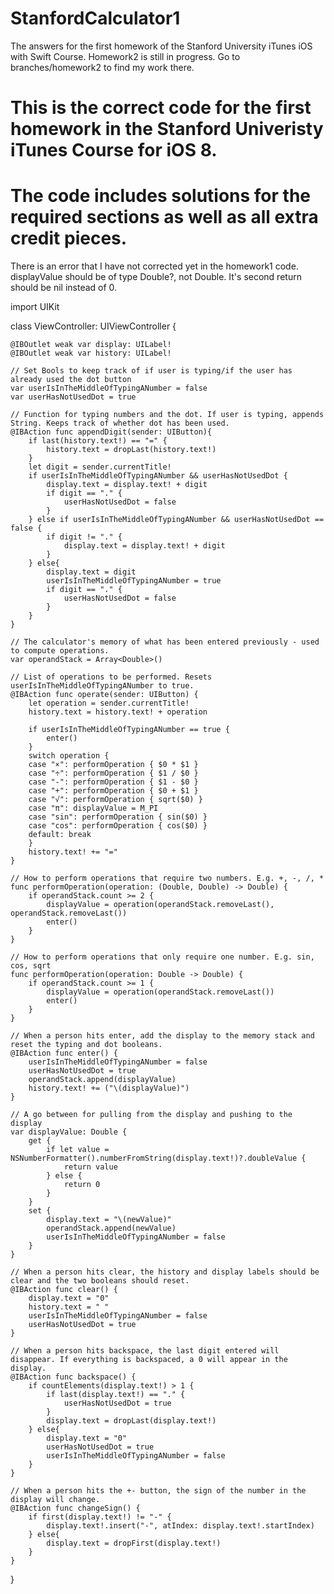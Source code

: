 # StanfordCalculator1
The answers for the first homework of the Stanford University iTunes iOS with Swift Course. Homework2 is still in progress. Go to branches/homework2 to find my work there.

# This is the correct code for the first homework in the Stanford Univeristy iTunes Course for iOS 8. 
# The code includes solutions for the required sections as well as all extra credit pieces.

There is an error that I have not corrected yet in the homework1 code. displayValue should be of type Double?, not Double. It's second return should be nil instead of 0.

import UIKit

class ViewController: UIViewController {

    @IBOutlet weak var display: UILabel!
    @IBOutlet weak var history: UILabel!
    
    // Set Bools to keep track of if user is typing/if the user has already used the dot button
    var userIsInTheMiddleOfTypingANumber = false
    var userHasNotUsedDot = true
    
    // Function for typing numbers and the dot. If user is typing, appends String. Keeps track of whether dot has been used.
    @IBAction func appendDigit(sender: UIButton){
        if last(history.text!) == "=" {
            history.text = dropLast(history.text!)
        }
        let digit = sender.currentTitle!
        if userIsInTheMiddleOfTypingANumber && userHasNotUsedDot {
            display.text = display.text! + digit
            if digit == "." {
                userHasNotUsedDot = false
            }
        } else if userIsInTheMiddleOfTypingANumber && userHasNotUsedDot == false {
            if digit != "." {
                display.text = display.text! + digit
            }
        } else{
            display.text = digit
            userIsInTheMiddleOfTypingANumber = true
            if digit == "." {
                userHasNotUsedDot = false
            }
        }
    }
    
    // The calculator's memory of what has been entered previously - used to compute operations.
    var operandStack = Array<Double>()
    
    // List of operations to be performed. Resets userIsInTheMiddleOfTypingANumber to true.
    @IBAction func operate(sender: UIButton) {
        let operation = sender.currentTitle!
        history.text = history.text! + operation
        
        if userIsInTheMiddleOfTypingANumber == true {
            enter()
        }
        switch operation {
        case "×": performOperation { $0 * $1 }
        case "÷": performOperation { $1 / $0 }
        case "-": performOperation { $1 - $0 }
        case "+": performOperation { $0 + $1 }
        case "√": performOperation { sqrt($0) }
        case "π": displayValue = M_PI
        case "sin": performOperation { sin($0) }
        case "cos": performOperation { cos($0) }
        default: break
        }
        history.text! += "="
    }
    
    // How to perform operations that require two numbers. E.g. +, -, /, *
    func performOperation(operation: (Double, Double) -> Double) {
        if operandStack.count >= 2 {
            displayValue = operation(operandStack.removeLast(), operandStack.removeLast())
            enter()
        }
    }
    
    // How to perform operations that only require one number. E.g. sin, cos, sqrt
    func performOperation(operation: Double -> Double) {
        if operandStack.count >= 1 {
            displayValue = operation(operandStack.removeLast())
            enter()
        }
    }
    
    // When a person hits enter, add the display to the memory stack and reset the typing and dot booleans.
    @IBAction func enter() {
        userIsInTheMiddleOfTypingANumber = false
        userHasNotUsedDot = true
        operandStack.append(displayValue)
        history.text! += ("\(displayValue)")
    }
    
    // A go between for pulling from the display and pushing to the display
    var displayValue: Double {
        get {
            if let value = NSNumberFormatter().numberFromString(display.text!)?.doubleValue {
                return value
            } else {
                return 0
            }
        }
        set {
            display.text = "\(newValue)"
            operandStack.append(newValue)
            userIsInTheMiddleOfTypingANumber = false
        }
    }
    
    // When a person hits clear, the history and display labels should be clear and the two booleans should reset.
    @IBAction func clear() {
        display.text = "0"
        history.text = " "
        userIsInTheMiddleOfTypingANumber = false
        userHasNotUsedDot = true
    }
    
    // When a person hits backspace, the last digit entered will disappear. If everything is backspaced, a 0 will appear in the display.
    @IBAction func backspace() {
        if countElements(display.text!) > 1 {
            if last(display.text!) == "." {
                userHasNotUsedDot = true
            }
            display.text = dropLast(display.text!)
        } else{
            display.text = "0"
            userHasNotUsedDot = true
            userIsInTheMiddleOfTypingANumber = false
        }
    }
    
    // When a person hits the +- button, the sign of the number in the display will change.
    @IBAction func changeSign() {
        if first(display.text!) != "-" {
            display.text!.insert("-", atIndex: display.text!.startIndex)
        } else{
            display.text = dropFirst(display.text!)
        }
    }
}

